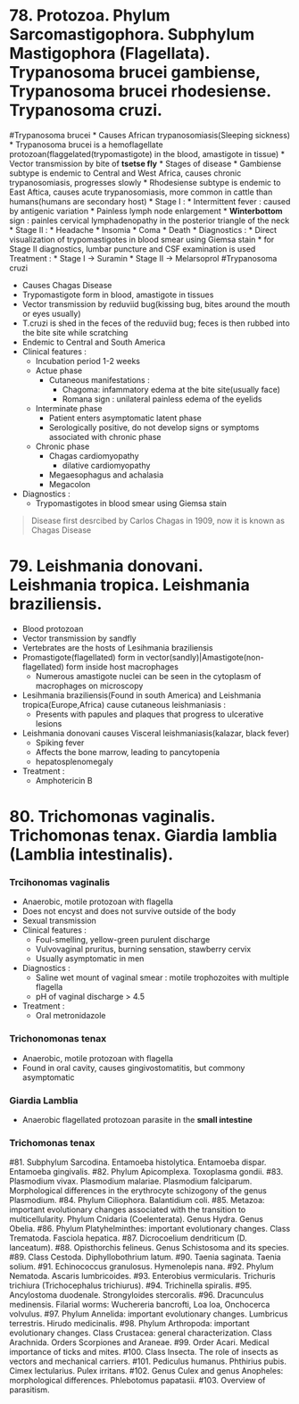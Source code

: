 

# 78. Protozoa. Phylum Sarcomastigophora. Subphylum Mastigophora (Flagellata). Trypanosoma brucei gambiense, Trypanosoma brucei rhodesiense. Trypanosoma cruzi.

#Trypanosoma brucei
    * Causes African trypanosomiasis(Sleeping sickness)
    * Trypanosoma brucei is a hemoflagellate protozoan(flaggelated(trypomastigote) in the blood, amastigote in tissue)
    * Vector transmission by bite of **tsetse fly**
    * Stages of disease 
    * Gambiense subtype is endemic to Central and West Africa, causes chronic trypanosomiasis, progresses slowly
    * Rhodesiense subtype is endemic to East Aftica, causes acute trypanosomiasis, more common in cattle than humans(humans are secondary host)
        * Stage I :
            * Intermittent fever : caused by antigenic variation 
            * Painless lymph node enlargement 
            * **Winterbottom** sign : painles cervical lymphadenopathy in the posterior triangle of the neck
        * Stage II :
            * Headache
            * Insomia
            * Coma
            * Death
    * Diagnostics :
        * Direct visualization of trypomastigotes in blood smear using Giemsa stain 
        * for Stage II diagnostics, lumbar puncture and CSF examination is used 
    Treatment : 
        * Stage I -> Suramin
        * Stage II -> Melarsoprol 
#Trypanosoma cruzi 
* Causes Chagas Disease 
* Trypomastigote form in blood, amastigote in tissues
* Vector transmission by reduviid bug(kissing bug, bites around the mouth or eyes usually)
* T.cruzi is shed in the feces of the reduviid bug; feces is then rubbed into the bite site while scratching
* Endemic to Central and South America
* Clinical features : 
    * Incubation period 1-2 weeks
    * Actue phase 
        * Cutaneous manifestations : 
            * Chagoma: infammatory edema at the bite site(usually face)
            * Romana sign : unilateral painless edema of the eyelids
    * Interminate phase 
        * Patient enters asymptomatic latent phase 
        * Serologically positive, do not develop signs or symptoms associated with chronic phase 
    * Chronic phase 
        * Chagas cardiomyopathy 
            * dilative cardiomyopathy 
        * Megaesophagus and achalasia
        * Megacolon
* Diagnostics : 
    * Trypomastigotes in blood smear using Giemsa stain
> Disease first desrcibed by Carlos Chagas in 1909, now it is known as Chagas Disease 
# 79. Leishmania donovani. Leishmania tropica. Leishmania braziliensis.
* Blood protozoan
* Vector transmission by sandfly 
* Vertebrates are the hosts of Lesihmania braziliensis 
* Promastigote(flagellated) form in vector(sandly)|Amastigote(non-flagellated) form inside host macrophages
    * Numerous amastigote nuclei can be seen in the cytoplasm of macrophages on microscopy
* Lesihmania braziliensis(Found in south America) and Leishmania tropica(Europe,Africa) cause cutaneous leishmaniasis :
    * Presents with papules and plaques that progress to ulcerative lesions 
* Leishmania donovani causes Visceral leishmaniasis(kalazar, black fever)
    * Spiking fever
    * Affects the bone marrow, leading to pancytopenia
    * hepatosplenomegaly 
* Treatment : 
    * Amphotericin B 
# 80. Trichomonas vaginalis. Trichomonas tenax. Giardia lamblia (Lamblia intestinalis).

### Trcihonomas vaginalis 
* Anaerobic, motile protozoan with flagella
* Does not encyst and does not survive outside of the body 
* Sexual transmission 
* Clinical features : 
    * Foul-smelling, yellow-green purulent discharge 
    * Vulvovaginal pruritus, burning sensation, stawberry cervix 
    * Usually asymptomatic in men
* Diagnostics : 
    * Saline wet mount of vaginal smear : motile trophozoites with multiple flagella
    * pH of vaginal discharge > 4.5
* Treatment : 
    * Oral metronidazole 
### Trichonomonas tenax 
* Anaerobic, motile protozoan with flagella
* Found in oral cavity, causes gingivostomatitis, but commony asymptomatic 
### Giardia Lamblia 
* Anaerobic flagellated protozoan parasite in the **small intestine**
### Trichomonas tenax 
#81. Subphylum Sarcodina. Entamoeba histolytica. Entamoeba dispar. Entamoeba gingivalis.
#82. Phylum Apicomplexa. Toxoplasma gondii.
#83. Plasmodium vivax. Plasmodium malariae. Plasmodium falciparum. Morphological differences in
the erythrocyte schizogony of the genus Plasmodium.
#84. Phylum Ciliophora. Balantidium coli.
#85. Metazoa: important evolutionary changes associated with the transition to multicellularity.
Phylum Cnidaria (Coelenterata). Genus Hydra. Genus Obelia.
#86. Phylum Platyhelminthes: important evolutionary changes. Class Trematoda. Fasciola hepatica.
#87. Dicrocoelium dendriticum (D. lanceatum).
#88. Opisthorchis felineus. Genus Schistosoma and its species.
#89. Class Cestoda. Diphyllobothrium latum.
#90. Taenia saginata. Taenia solium.
#91. Echinococcus granulosus. Hymenolepis nana.
#92. Phylum Nematoda. Ascaris lumbricoides.
#93. Enterobius vermicularis. Trichuris trichiura (Trichocephalus trichiurus).
#94. Trichinella spiralis.
#95. Ancylostoma duodenale. Strongyloides stercoralis.
#96. Dracunculus medinensis. Filarial worms: Wuchereria bancrofti, Loa loa, Onchocerca volvulus.
#97. Phylum Annelida: important evolutionary changes. Lumbricus terrestris. Hirudo medicinalis.
#98. Phylum Arthropoda: important evolutionary changes. Class Crustacea: general characterization.
Class Arachnida. Orders Scorpiones and Araneae.
#99. Order Acari. Medical importance of ticks and mites.
#100. Class Insecta. The role of insects as vectors and mechanical carriers.
#101. Pediculus humanus. Phthirius pubis. Cimex lectularius. Pulex irritans.
#102. Genus Culex and genus Anopheles: morphological differences. Phlebotomus papatasii.
#103. Overview of parasitism.
